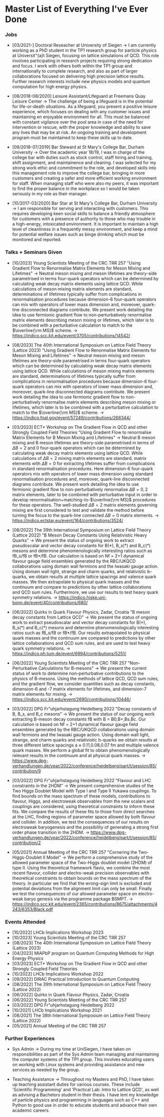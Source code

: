 # Master List of Everything I've Ever Done

### Jobs

- [03/2021-] Doctoral Reseacher at University of Siegen
  -> I am currently working as a PhD student in the TP1 research group for particle physics at Universit\"{a}t Siegen, focusing on lattice simulations of QCD. This role involves participating in research projects requiring strong dedication and focus. I work with others both within the TP1 group and internationally to complete research, and also as part of larger collaborations focused on delivering high precision lattice results. Further research interests include new physics models and quantum computation for high energy physics.

- [08/2018-08/2020] Leisure Assistant/Lifeguard at Freemans Quay Leisure Center
  -> The challenge of being a lifeguard is in the potential for life-or-death situations. As a lifeguard, you present a positive leisure experience, which focuses on dealing with any customer issues and maintaining en enjoyable environment for all. This must be balanced with constant vigilance over the pool area in case of the need for intervention or rescue, with the proper knowledge and ability to save any lives that may be at risk. An ongoing training and development program must be maintained to keep these skills up to date.

- [09/2018-07/2019] Bar Steward at St Mary's College Bar, Durham University
  -> Over the academic year 18/19, I was in charge of the college bar with duties such as stock control, staff hiring and training, shift assignment, and maintainence and cleaning. I was selected for my strong work ethic and commitment to the role, and developed skills into this management role to improve the college bar, bringing in more customers and creating a safer and more efficient working environment for staff. When managing staff who were also my peers, it was important to find the proper balance in the workplace so I would be taken seriously in my role as their manager.

- [10/2017-03/2020] Bar Star at St Mary's College Bar, Durham University
  -> I am responsible for serving and interacting with customers. This requires developing keen social skills to balance a friendly atmosphere for customers with a presence of authority to those who may trouble in a high-energy, intoxicated environment. It is important to maintain a high level of cleanliness in a frequently messy environment, and keep a mind for potential welfare issues such as binge drinking which must be monitored and reported.

### Talks + Seminars Given

- [10/2023] Young Scientists Meeting of the CRC TRR 257 "Using Gradient Flow to Renormalise Matrix Elements for Meson Mixing and Lifetimes"
  -> Neutral meson mixing and meson lifetimes are theory-side parametrised in terms four-quark operators which can be determined by calculating weak decay matrix elements using lattice QCD. While calculations of meson mixing matrix elements are standard, determinations of lifetimes typically suffer from complications in renormalisation procedures because dimension-6 four-quark operators can mix with operators of lower mass dimension and, moreover, quark-line disconnected diagrams contribute. We present work detailing the idea to use fermionic gradient flow to non-perturbatively renormalise matrix elements describing meson mixing or lifetimes, which later is to be combined with a perturbative calculation to match to the $\overline{\rm MS}$ scheme.
  -> https://indico.scc.kit.edu/event/3705/contributions/14542/

- [08/2023] The 40th International Symposium on Lattice Field Theory (Lattice 2023) "Using Gradient Flow to Renormalise Matrix Elements for Meson Mixing and Lifetimes"
  -> Neutral meson mixing and meson lifetimes are theory-side parametrised in terms four-quark operators which can be determined by calculating weak decay matrix elements using lattice QCD. While calculations of meson mixing matrix elements are standard, determinations of lifetimes typically suffer from complications in renormalisation procedures because dimension-6 four-quark operators can mix with operators of lower mass dimension and, moreover, quark-line disconnected diagrams contribute. We present work detailing the idea to use fermionic gradient flow to non-perturbatively renormalise matrix elements describing meson mixing or lifetimes, which later is to be combined with a perturbative calculation to match to the $\overline{\rm MS}$ scheme.
  -> https://indico.fnal.gov/event/57249/contributions/268344/

- [03/2023] ECT\* Workshop on The Gradient Flow in QCD and other Strongly Coupled Field Theories "Using Gradient Flow to renormalise Matrix Elements for B Meson Mixing and Lifetimes"
  -> Neutral B meson mixing and B meson lifetimes are theory-side parametrised in terms of $\Delta B=2$ and 0 four-quark operators which can be determined by calculating weak decay matrix elements using lattice QCD. While calculations of $\Delta B=2$ mixing matrix elements are standard, matrix elements with $\Delta B=0$ for extracting lifetimes suffer from complications in standard renormalisation procedures. Here dimension-6 four-quark operators mix with operators of lower mass dimension using standard renormalisation procedures and, moreover, quark-line disconnected diagrams contribute. We present work detailing the idea to use fermionic gradient flow to non-perturbatively renormalise $\Delta B=0,2$ matrix elements, later to be combined with perturbative input in order to develop renormalisation+matching-to-$\overline{\rm MS}$ procedures for these operators. The well-studied $\Delta B=2$ matrix elements governing mixing are first considered to test and validate the method before turning the focus to the quark-line connected $\Delta B=0$ matrix elements.
  -> https://indico.ectstar.eu/event/164/contributions/3524/

- [08/2022] The 39th International Symposium on Lattice Field Theory (Lattice 2022) "B Meson Decay Constants Using Relativistic Heavy Quarks"
  -> We present the status of ongoing work to extract pseudoscalar and vector decay constants for B(\*), B_s(\*) and B_c(\*) mesons and determine phenomenologically interesting ratios such as fB_s/fB or fB\*/fB. Our calculation is based on Nf = 2+1 dynamical flavour gauge field ensembles generated by the RBC/UKQCD collaborations using domain wall fermions and the Iwasaki gauge action. Using domain wall light, strange and charm quarks, and relativistic b-quarks, we obtain results at multiple lattice spacings and valence quark masses. We then extrapolate to physical quark masses and the continuum and compare to predictions by other lattice collaborations and QCD sum rules. Furthermore, we use our results to test heavy quark symmetry relations.
  -> https://indico.hiskp.uni-bonn.de/event/40/contributions/680/

- [06/2022] Quirks in Quark Flavour Physics, Zadar, Croatia "B meson decay constants from Lattice QCD"
  -> We present the status of ongoing work to extract pseudoscalar and vector decay constants for B(\*), B_s(\*) and B_c(\*) mesons and determine phenomenologically interesting ratios such as fB_s/fB or fB\*/fB. Our results extrapolated to physical quark masses and the continuum are compared to predictions by other lattice collaborations and QCD sum rules, and are used to test heavy quark symmetry relations.
  -> https://indico.ph.tum.de/event/6994/contributions/5251/

- [06/2022] Young Scientists Meeting of the CRC TRR 257 "Non-Perturbative Calculations for B-mesons"
  -> We present the current status of work to determine non-perturbative contributions to the physics of B-mesons. Using the methods of lattice QCD, QCD sum rules, and the gradient flow, we consider quantities such as decay constants, dimension-6 and -7 matrix elements for lifetimes, and dimension-7 matrix elements for mixing.
  -> https://indico.scc.kit.edu/event/2690/contributions/10446/

- [03/2022] DPG Fr\"uhjarhstagung Heidelberg 2022 "Decay constants of B, B_s, and B_c mesons"
  -> We present the status of our ongoing work extracting B-meson decay constants fB with B = B0,B+,Bs,Bc. Our calculation is based on Nf = 2+1 dynamical flavour gauge field ensembles generated by the RBC/UKQCD collaborations using domain wall fermions and the Iwasaki gauge action. Using domain wall light, strange, and charm quarks and relativistic b-quarks we obtain results at three different lattice spacings a ≈ 0.11,0.08,0.07 fm and multiple valence quark masses. We perform a global fit to obtain phenomenologically relevant results in the continuum and at physical quark masses. 
  -> https://www.dpg-verhandlungen.de/year/2022/conference/heidelberg/part/t/session/85/contribution/9

- [03/2022] DPG Fr\"uhjarhstagung Heidelberg 2022 "Flavour and LHC constraints in the 2HDM"
  -> We present comprehensive studies of the Two Higgs Doublet Model with Type I and Type II Yukawa couplings. To find bounds on the mass spectrum of these models, contributions to flavour, Higgs, and electroweak observables from the new scalars and couplings are considered, using theoretical constraints to inform these fits. We compare the results of these fits to those from direct searches at the LHC, finding regions of parameter space allowed by both flavour and collider. In addition, we test the consequences of our results on electroweak baryogenesis and the possibility of generating a strong first order phase transition in the 2HDM.
  -> https://www.dpg-verhandlungen.de/year/2022/conference/heidelberg/part/t/session/85/contribution/2

- [05/2021] Annual Meeting of the CRC TRR 257 "Cornering the Two-Higgs-Doublet II Model"
  -> We perform a comprehensive study of the allowed parameter space of the Two-Higgs doublet model (2HDM) of type II. Using the theoretical framework flavio, we combine the most recent flavour, collider and electro-weak precision observables with theoretical constraints to obtain bounds on the mass spectrum of the theory. In particular we find that the wrong-sign limit is excluded and potential deviations from the alignment limit can only be small. Finally we test the consequences of our allowed parameter space on electro-weak baryo genesis via the programme package BSMPT.
  -> https://indico.scc.kit.edu/event/2365/contributions/8675/attachments/4243/6353/Black.pdf

### Events Attended

- [10/2022] LHCb Implications Workshop 2023
- [10/2023] Young Scientists Meeting of the CRC TRR 257 
- [08/2023] The 40th International Symposium on Lattice Field Theory (Lattice 2023) 
- [04/2023] MIAPbP program on Quantum Computing Methods for High Energy Physics
- [03/2023] ECT\* Workshop on The Gradient Flow in QCD and other Strongly Coupled Field Theories 
- [10/2022] LHCb Implications Workshop 2022
- [09/2022] DIRAC Practical Introduction to Quantum Computing
- [08/2022] The 39th International Symposium on Lattice Field Theory (Lattice 2022) 
- [06/2022] Quirks in Quark Flavour Physics, Zadar, Croatia 
- [06/2022] Young Scientists Meeting of the CRC TRR 257 
- [03/2022] DPG Fr\"uhjarhstagung Heidelberg 2022 
- [10/2021] LHCb Implications Workshop 2021
- [08/2021] The 38th International Symposium on Lattice Field Theory (Lattice 2022) 
- [05/2021] Annual Meeting of the CRC TRR 257 

### Further Experiences

- Sys Admin
  -> During my time at UniSiegen, I have taken on responsibilities as part of the Sys Admin team managing and maintaining the computer systems of the TP1 group. This involves educating users on working with Linux systems and providing assistance and new services as needed by the group.

- Teaching Assistance
  -> Throughout my Masters and PhD, I have taken up teaching assistant duties for various courses. These include 'Scientific Programming' and 'Practical Lab: Intro to Lattice QCD', as well as advising a Bachelors student in their thesis. I have lent my knowledge of particle physics and programming in languages such as C++ and Python to good use in order to educate students and advance their own academic careers.


